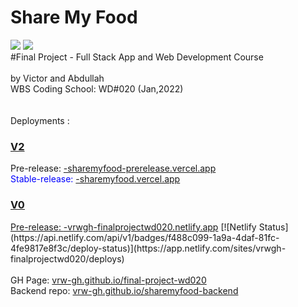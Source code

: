 # Share My Food

![](<https://github.com/vrw-GH/final-project-wd020/blob/0f30e27180ba56cd0ae5abcd38c6e77f99c52aac/project%20basics/Screenshot%20(252).png>)
<img src="https://github.com/vrw-GH/final-project-wd020/blob/0f30e27180ba56cd0ae5abcd38c6e77f99c52aac/project%20basics/Screenshot%20(252).png">
<br />
#Final Project - Full Stack App and Web Development Course
<br />
<br />
by Victor and Abdullah
<br />
WBS Coding School: WD#020 (Jan,2022)
<br />
<br />
<br />
Deployments :
<br />
<h3><u>V2</u></h3>
Pre-release: <a href="https://sharemyfood-prerelease.vercel.app">-sharemyfood-prerelease.vercel.app</a>
<br />
<span style="color:blue">Stable-release: <a href="https://sharemyfood.vercel.app">-sharemyfood.vercel.app</span>
<br />
<h3><u>V0</u></h3>
Pre-release: <a href="https://vrwgh-finalprojectwd020.netlify.app">-vrwgh-finalprojectwd020.netlify.app</a>
[![Netlify Status](https://api.netlify.com/api/v1/badges/f488c099-1a9a-4daf-81fc-4fe9817e8f3c/deploy-status)](https://app.netlify.com/sites/vrwgh-finalprojectwd020/deploys)
<br />
<br />
GH Page: <a href="https://vrw-gh.github.io/final-project-wd020/">vrw-gh.github.io/final-project-wd020</a>
<br />
Backend repo: <a href="https://vrw-gh.github.io/sharemyfood-backend/">vrw-gh.github.io/sharemyfood-backend</a>
<br />
<br />
